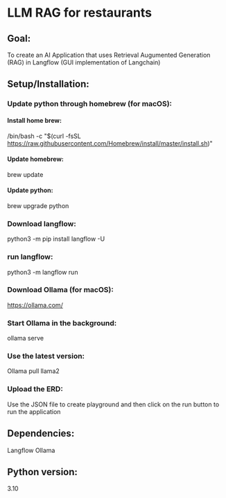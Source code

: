 # LLM RAG for restaurants 

## Goal: 
To create an AI Application that uses Retrieval Augumented Generation (RAG) in Langflow (GUI implementation of Langchain)

## Setup/Installation:

### Update python through homebrew (for macOS):

#### Install home brew:
/bin/bash -c "$(curl -fsSL https://raw.githubusercontent.com/Homebrew/install/master/install.sh)"

#### Update homebrew:
brew update

#### Update python:
brew upgrade python

### Download langflow:
python3 -m pip install langflow -U

### run langflow:
python3 -m langflow run

### Download Ollama (for macOS):
https://ollama.com/

### Start Ollama in the background:
ollama serve

### Use the latest version:
Ollama pull llama2

### Upload the ERD:
Use the JSON file to create playground and then click on the run button to run the application

## Dependencies:
Langflow
Ollama

## Python version:
3.10

